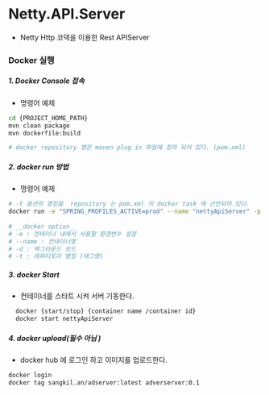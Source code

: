 # Netty.API.Server
 - Netty Http 코덱을 이용한 Rest APIServer  

### Docker 실행  
 ##### 1. Docker Console 접속
  - 명령어 예제 
   ``` bash 
   cd {PROJECT_HOME_PATH}
   mvn clean package
   mvn dockerfile:build  

   # docker repository 명은 maven plug in 파일에 정의 되어 있다. (pom.xml)
   ```

  ##### 2. docker run 방법
   - 명령어 예제 
   ``` bash
   # -t 옵션의 명칭을  repository 는 pom.xml 의 docker task 에 선언되어 있다.
   docker run -e "SPRING_PROFILES_ACTIVE=prod" --name "nettyApiServer" -p 80:8080 -t sangkil.an/adserver
	
   # __docker option__
   # -e : 컨테이너 내에서 사용할 환경변수 설정
   # --name : 컨테이너명
   # -d : 백그라운드 모드 
   # -t : 레파티토리 명칭 (태그명)
   ```
 ##### 3. docker Start
  - 컨테이너를 스타트 시켜 서버 기동한다. 
   ``` bash
     docker {start/stop} {container name /container id}
     docker start nettyApiServer
   ```
 
 ##### 4. docker upload(필수 아님 )
  - docker hub 에 로그인 하고 이미지를 업로드한다. 
   ``` bash
   docker login
   docker tag sangkil.an/adserver:latest adverserver:0.1
   ```